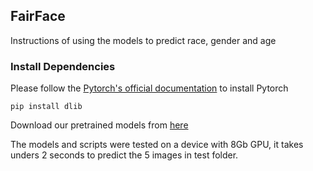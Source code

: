 ## FairFace



Instructions of using the models to predict race, gender and age

### Install Dependencies

Please follow the [Pytorch's official documentation](https://pytorch.org/get-started/locally/) to install Pytorch

```
pip install dlib
```
Download our pretrained models from [here](https://drive.google.com/file/d/1SSfZLl-KoOkK_51cnk9S-Lm55g18mBX7/view?usp=sharing)





The models and scripts were tested on a device with 8Gb GPU, it takes unders 2 seconds to predict the 5 images in test folder.

